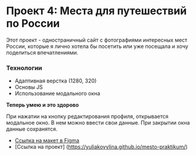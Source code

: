 # Проект 4: Места для путешествий по России

Этот проект - одностраничный сайт с фотографиями интересных мест России, которые я лично хотела бы посетить или уже посещала и хочу поделиться впечатлениями.

### Технологии

* Адаптивная верстка (1280, 320)
* Основы JS
* Использование модального окна

**Теперь умею и это здорово**

При нажатии на кнопку редактирования профиля, открывается модальное окно. В нем можно ввести свои данные. При закрытии окна данные сохранятся.

* [Ссылка на макет в Figma](https://www.figma.com/file/StZjf8HnoeLdiXS7dYrLAh/JavaScript.-Sprint-4)
* [Ссылка на проект] (https://yuliakovylina.github.io/mesto-praktikum/)

